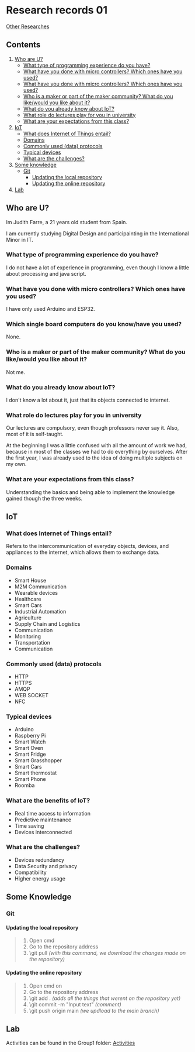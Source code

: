 # Research records 01

[Other Researches](../README.md)

## Contents
1. [Who are U?](README.md#who-are-u)
    - [What type of programming experience do you have?](README.md#what-type-of-programming-experience-do-you-have)
    - [What have you done with micro controllers? Which ones have you used?](README.md#what-have-you-done-with-micro-controllers-which-ones-have-you-used)
    - [What have you done with micro controllers? Which ones have you used?](README.md#what-have-you-done-with-micro-controllers-which-ones-have-you-used)
    - [Who is a maker or part of the maker community? What do you like/would you like about it?](README.md#who-is-a-maker-or-part-of-the-maker-community-what-do-you-likewould-you-like-about-it)
    - [What do you already know about IoT?](README.md#what-do-you-already-know-about-iot)
    - [What role do lectures play for you in university](README.md#what-role-do-lectures-play-for-you-in-university)
    - [What are your expectations from this class?](README.md#what-are-your-expectations-from-this-class)
2. [IoT](README.md#iot)
    - [What does Internet of Things entail?](README.md#what-does-internet-of-things-entail)
    - [Domains](README.md#domains)
    - [Commonly used (data) protocols](README.md#commonly-used-data-protocols)
    - [Typical devices](README.md#typical-devices)
    - [What are the challenges?](README.md#what-are-the-challenges)
3. [Some knowledge](README.md#some-knowledge)
    - [Git](README.md#git)
        - [Updating the local repository](README.md#updating-the-local-repository)
        - [Updating the online repository](README.md#updating-the-online-repository)
4. [Lab](README.md#lab)

## Who are U?
Im Judith Farre, a 21 years old student from Spain. 

I am currently studying Digital Design and participainting in the International Minor in IT.

### What type of programming experience do you have?
I do not have a lot of experience in programming, even though I know a little about processing and java script.

### What have you done with micro controllers? Which ones have you used?
I have only used Arduino and ESP32.

### Which single board computers do you know/have you used?
None.

### Who is a maker or part of the maker community? What do you like/would you like about it?
Not me.

### What do you already know about IoT?
I don't know a lot about it, just that its objects connected to internet.

### What role do lectures play for you in university
Our lectures are compulsory, even though professors never say it. Also, most of it is self-taught.

At the beginning I was a little confused with all the amount of work we had, because in most of the classes we had to do everything by ourselves. After the first year, I was already used to the idea of doing multiple subjects on my own.

### What are your expectations from this class?
Understanding the basics and being able to implement the knowledge gained though the three weeks.


## IoT

### What does Internet of Things entail?
Refers to the intercommunication of everyday objects, devices, and appliances to the internet, which allows them to exchange data.

### Domains
- Smart House 
- M2M Communication 
- Wearable devices
- Healthcare
- Smart Cars
- Industrial Automation
- Agriculture
- Supply Chain and Logistics
- Communication
- Monitoring
- Transportation
- Communication

### Commonly used (data) protocols
- HTTP
- HTTPS
- AMQP
- WEB SOCKET
- NFC

### Typical devices
- Arduino
- Raspberry Pi
- Smart Watch
- Smart Oven
- Smart Fridge
- Smart Grasshopper
- Smart Cars
- Smart thermostat
- Smart Phone
- Roomba

### What are the benefits of IoT?
- Real time access to information
- Predictive maintenance
- Time saving
- Devices interconnected

### What are the challenges?
- Devices redundancy
- Data Security and privacy
- Compatibility
- Higher energy usage

## Some Knowledge

### Git

#### Updating the local repository
>1. Open cmd
>2. Go to the repository address
>3. \git pull *(with this command, we download the changes made on the repository)*

#### Updating the online repository
>1. Open cmd on
>2. Go to the repository address
>3. \git add . *(adds all the things that werent on the repository yet)*
>4. \git commit -m "Input text" *(comment)*
>5. \git push origin main *(we updload to the main branch)*

## Lab
Activities can be found in the Group1 folder: 
[Activities](/Teamfolder/Group1/exercises/exercise01/README.md)
